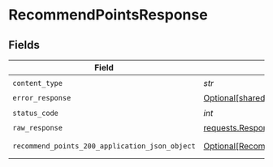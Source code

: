 # RecommendPointsResponse


## Fields

| Field                                                                                                       | Type                                                                                                        | Required                                                                                                    | Description                                                                                                 |
| ----------------------------------------------------------------------------------------------------------- | ----------------------------------------------------------------------------------------------------------- | ----------------------------------------------------------------------------------------------------------- | ----------------------------------------------------------------------------------------------------------- |
| `content_type`                                                                                              | *str*                                                                                                       | :heavy_check_mark:                                                                                          | N/A                                                                                                         |
| `error_response`                                                                                            | [Optional[shared.ErrorResponse]](../../models/shared/errorresponse.md)                                      | :heavy_minus_sign:                                                                                          | error                                                                                                       |
| `status_code`                                                                                               | *int*                                                                                                       | :heavy_check_mark:                                                                                          | N/A                                                                                                         |
| `raw_response`                                                                                              | [requests.Response](https://requests.readthedocs.io/en/latest/api/#requests.Response)                       | :heavy_minus_sign:                                                                                          | N/A                                                                                                         |
| `recommend_points_200_application_json_object`                                                              | [Optional[RecommendPoints200ApplicationJSON]](../../models/operations/recommendpoints200applicationjson.md) | :heavy_minus_sign:                                                                                          | successful operation                                                                                        |